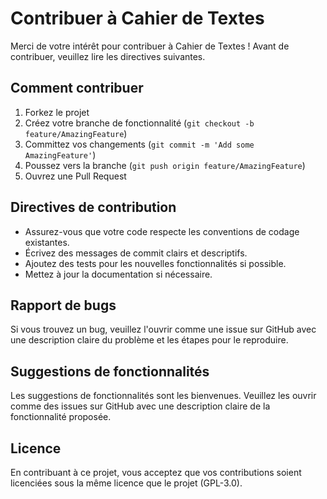 # Contribuer à Cahier de Textes

Merci de votre intérêt pour contribuer à Cahier de Textes ! Avant de contribuer, veuillez lire les directives suivantes.

## Comment contribuer

1. Forkez le projet
2. Créez votre branche de fonctionnalité (`git checkout -b feature/AmazingFeature`)
3. Committez vos changements (`git commit -m 'Add some AmazingFeature'`)
4. Poussez vers la branche (`git push origin feature/AmazingFeature`)
5. Ouvrez une Pull Request

## Directives de contribution

- Assurez-vous que votre code respecte les conventions de codage existantes.
- Écrivez des messages de commit clairs et descriptifs.
- Ajoutez des tests pour les nouvelles fonctionnalités si possible.
- Mettez à jour la documentation si nécessaire.

## Rapport de bugs

Si vous trouvez un bug, veuillez l'ouvrir comme une issue sur GitHub avec une description claire du problème et les étapes pour le reproduire.

## Suggestions de fonctionnalités

Les suggestions de fonctionnalités sont les bienvenues. Veuillez les ouvrir comme des issues sur GitHub avec une description claire de la fonctionnalité proposée.

## Licence

En contribuant à ce projet, vous acceptez que vos contributions soient licenciées sous la même licence que le projet (GPL-3.0).
